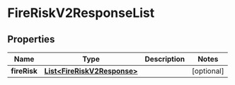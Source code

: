 

# FireRiskV2ResponseList


## Properties

Name | Type | Description | Notes
------------ | ------------- | ------------- | -------------
**fireRisk** | [**List&lt;FireRiskV2Response&gt;**](FireRiskV2Response.md) |  |  [optional]



